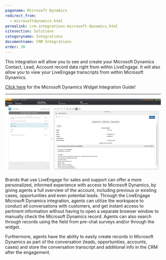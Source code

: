 ```yaml
---
pagename: Microsoft Dynamics
redirect_from:
  - microsoftdynamics.html
permalink: crm-integrations-microsoft-dynamics.html
sitesection: Solutions
categoryname: Integrations
documentname: CRM Integrations
order: 20
---
```


This integration will allow you to see and create your Microsoft Dynamics Contact, Lead, Account record data right from within LiveEngage. It will also allow you to view your LiveEngage transcripts from within Microsoft Dynamics.

<div class="inntertext configlink"><a href="https://s3-eu-west-1.amazonaws.com/ce-sr/CA/CRM+Integration+Guides/Microsoft+Dynamics+Integration+Guide.pdf" target="_blank">Click here</a> for the Microsoft Dynamics Widget Integration Guide!</div>

<hr class="solutionshr" />


<img src="images/dynamics1.png"   alt="InAppOverview1">

<br>
<br>
Brands that use LiveEngage for sales and support can offer a more personalized, informed experience with access to Microsoft Dynamics, by giving agents a full overview of the account, including previous or existing cases, opportunities and even potential leads. Through the LiveEngage Microsoft Dynamics integration, agents can utilize the workspace to conduct all conversations with customers, and get instant access to pertinent information without having to open a separate browser window to manually check the Microsoft Dynamics record. Agents can also search through records using the field from pre-chat surveys and/or through the widget.

Furthermore, agents have the ability to easily create records in Microsoft Dynamics as part of the conversation (leads, opportunities, accounts, cases) and store the conversation transcript and additional info in the CRM after the engagement.
